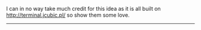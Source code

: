 I can in no way take much credit for this idea as it is all built on
http://terminal.jcubic.pl/ so show them some love.

------
